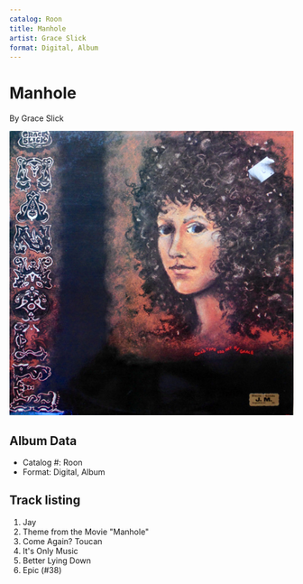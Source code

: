 ```yaml
---
catalog: Roon
title: Manhole
artist: Grace Slick
format: Digital, Album
---
```


# Manhole

By Grace Slick

![](../../assets/albumcovers/Grace_Slick-Manhole.png)

## Album Data

- Catalog #: Roon
- Format: Digital, Album


## Track listing


1. Jay
2. Theme from the Movie "Manhole"
3. Come Again? Toucan
4. It's Only Music
5. Better Lying Down
6. Epic (#38)

